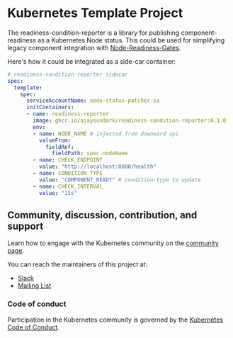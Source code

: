 # Kubernetes Template Project

The readiness-condition-reporter is a library for publishing component-readiness as a Kubernetes Node status. This could be used for simplifying legacy component integration with [Node-Readiness-Gates](https://github.com/ajaysundark/node-readiness-gate-controller).

Here's how it could be integrated as a side-car container:

```yaml
# readiness-condition-reporter sidecar
spec:
  template:
    spec:
      serviceAccountName: node-status-patcher-sa
      initContainers:
      - name: readiness-reporter
        image: ghcr.io/ajaysundark/readiness-condition-reporter:0.1.0
        env:
        - name: NODE_NAME # injected from downward api
          valueFrom:
            fieldRef:
              fieldPath: spec.nodeName
        - name: CHECK_ENDPOINT
          value: "http://localhost:8080/health"
        - name: CONDITION_TYPE
          value: "COMPONENT_READY" # condition-type to update
        - name: CHECK_INTERVAL
          value: "15s"
```

## Community, discussion, contribution, and support

Learn how to engage with the Kubernetes community on the [community page](http://kubernetes.io/community/).

You can reach the maintainers of this project at:

- [Slack](https://slack.k8s.io/)
- [Mailing List](https://groups.google.com/a/kubernetes.io/g/dev)

### Code of conduct

Participation in the Kubernetes community is governed by the [Kubernetes Code of Conduct](code-of-conduct.md).

[owners]: https://git.k8s.io/community/contributors/guide/owners.md
[Creative Commons 4.0]: https://git.k8s.io/website/LICENSE
